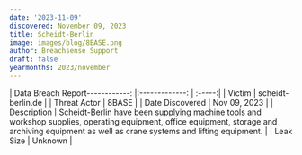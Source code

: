 ```yaml
---
date: '2023-11-09'
discovered: November 09, 2023
title: Scheidt-Berlin
image: images/blog/8BASE.png
author: Breachsense Support
draft: false
yearmonths: 2023/november
---
```


| Data Breach Report------------:     |:-------------:    | :-----:|
| Victim      | scheidt-berlin.de      | 
| Threat Actor      | 8BASE      | 
| Date Discovered      | Nov 09, 2023      | 
| Description      | Scheidt-Berlin have been supplying machine tools and workshop supplies, operating equipment, office equipment, storage and archiving equipment as well as crane systems and lifting equipment.      | 
| Leak Size      | Unknown      | 

